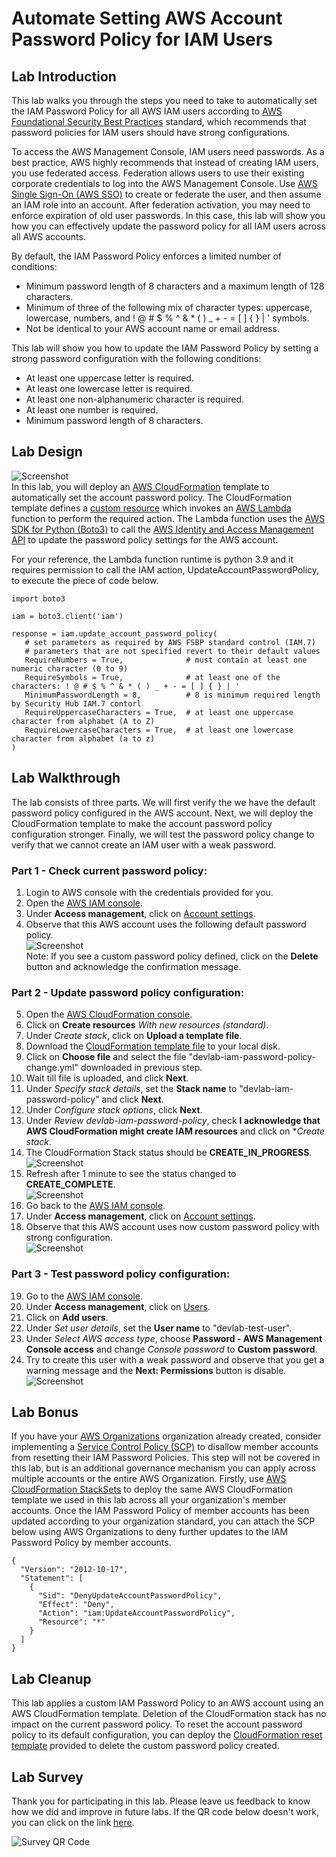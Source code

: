 # Automate Setting AWS Account Password Policy for IAM Users #

## Lab Introduction ##
This lab walks you through the steps you need to take to automatically set the IAM Password Policy for all AWS IAM users according to [AWS Foundational Security Best Practices](https://docs.aws.amazon.com/securityhub/latest/userguide/securityhub-standards-fsbp-controls.html#fsbp-iam-7) standard, which recommends that password policies for IAM users should have strong configurations.<br/>

To access the AWS Management Console, IAM users need passwords. As a best practice, AWS highly recommends that instead of creating IAM users, you use federated access. Federation allows users to use their existing corporate credentials to log into the AWS Management Console. Use [AWS Single Sign-On (AWS SSO)](https://aws.amazon.com/single-sign-on/) to create or federate the user, and then assume an IAM role into an account. After federation activation, you may need to enforce expiration of old user passwords. In this case, this lab will show you how you can effectively update the password policy for all IAM users across all AWS accounts.<br/>

By default, the IAM Password Policy enforces a limited number of conditions:<br/>
 - Minimum password length of 8 characters and a maximum length of 128 characters.
 - Minimum of three of the following mix of character types: uppercase, lowercase, numbers, and ! @ # $ % ^ & * ( ) _ + - = [ ] { } | ' symbols.
 - Not be identical to your AWS account name or email address.

This lab will show you how to update the IAM Password Policy by setting a strong password configuration with the following conditions:<br/>
 - At least one uppercase letter is required.
 - At least one lowercase letter is required.
 - At least one non-alphanumeric character is required.
 - At least one number is required.
 - Minimum password length of 8 characters.

## Lab Design ##
![Screenshot](/images/Architecture.jpg)<br/>
In this lab, you will deploy an [AWS CloudFormation](https://aws.amazon.com/cloudformation/resources/templates/) template to automatically set the account password policy. The CloudFormation template defines a [custom resource](https://docs.aws.amazon.com/AWSCloudFormation/latest/UserGuide/template-custom-resources.html) which invokes an [AWS Lambda](https://docs.aws.amazon.com/lambda/latest/dg/welcome.html) function to perform the required action. The Lambda function  uses the [AWS SDK for Python (Boto3)](https://aws.amazon.com/sdk-for-python/) to call the [AWS Identity and Access Management API](https://docs.aws.amazon.com/IAM/latest/APIReference/API_UpdateAccountPasswordPolicy.html) to update the password policy settings for the AWS account.<br/>

For your reference, the Lambda function runtime is python 3.9 and it requires permission to call the IAM action, UpdateAccountPasswordPolicy, to execute the piece of code below.<br/>
```
import boto3

iam = boto3.client('iam')

response = iam.update_account_password_policy(
   # set parameters as required by AWS FSBP standard control (IAM.7)
   # parameters that are not specified revert to their default values
   RequireNumbers = True,              # must contain at least one numeric character (0 to 9)
   RequireSymbols = True,              # at least one of the characters: ! @ # $ % ^ & * ( ) _ + - = [ ] { } | '
   MinimumPasswordLength = 8,          # 8 is minimum required length by Security Hub IAM.7 contorl
   RequireUppercaseCharacters = True,  # at least one uppercase character from alphabet (A to Z)
   RequireLowercaseCharacters = True,  # at least one lowercase character from alphabet (a to z)
)
```

## Lab Walkthrough ##
The lab consists of three parts. We will first verify the we have the default password policy configured in the AWS account. Next, we will deploy the CloudFormation template to make the account password policy configuration stronger. Finally, we will test the password policy change to verify that we cannot create an IAM user with a weak password.<br/>

### Part 1 - Check current password policy: ###
1. Login to AWS console with the credentials provided for you.<br>
2. Open the [AWS IAM console](https://console.aws.amazon.com/iam/).<br>
3. Under **Access management**, click on [Account settings](https://console.aws.amazon.com/iam/home#/account_settings).<br>
4. Observe that this AWS account uses the following default password policy.<br>
![Screenshot](/images/Default_Password_Policy.jpg)<br/>
Note: If you see a custom password policy defined, click on the **Delete** button and acknowledge the confirmation message. 

### Part 2 - Update password policy configuration: ###
5. Open the [AWS CloudFormation console](https://console.aws.amazon.com/cloudformation/).<br>
6. Click on **Create resources** *With new resources (standard)*.<br>
7. Under *Create stack*, click on **Upload a template file**.<br>
8. Download the [CloudFormation template file](devlab-iam-password-policy-change.yml) to your local disk.<br>
9. Click on **Choose file** and select the file "devlab-iam-password-policy-change.yml" downloaded in previous step.<br>
10. Wait till file is uploaded, and click **Next**.<br>
11. Under *Specify stack details*, set the **Stack name** to "devlab-iam-password-policy" and click **Next**.<br>
12. Under *Configure stack options*, click **Next**.<br>
13. Under *Review devlab-iam-password-policy*, check **I acknowledge that AWS CloudFormation might create IAM resources** and click on **Create stack*.<br>
14. The CloudFormation Stack status should be **CREATE_IN_PROGRESS**.<br>
![Screenshot](/images/Stack_Create_In_Process.jpg)<br/>
15. Refresh after 1 minute to see the status changed to **CREATE_COMPLETE**.<br>
![Screenshot](/images/Stack_Create_Complete.jpg)<br/>
16. Go back to the [AWS IAM console](https://console.aws.amazon.com/iam/).<br>
17. Under **Access management**, click on [Account settings](https://console.aws.amazon.com/iam/home#/account_settings).<br>
18. Observe that this AWS account uses now custom password policy with strong configuration.<br>
![Screenshot](/images/Strong_Password_Policy.jpg)<br/>

### Part 3 - Test password policy configuration: ### 
19. Go to the [AWS IAM console](https://console.aws.amazon.com/iam/).<br>
20. Under **Access management**, click on [Users](https://console.aws.amazon.com/iam/home#/users).<br>
21. Click on **Add users**.<br>
22. Under *Set user details*, set the **User name** to "devlab-test-user".<br>
23. Under *Select AWS access type*, choose **Password - AWS Management Console access** and change *Console password* to **Custom password**.<br>
24. Try to create this user with a weak password and observe that you get a warning message and the **Next: Permissions** button is disable.
![Screenshot](/images/Create_User_Password.jpg)<br/>

## Lab Bonus ##
If you have your [AWS Organizations](https://aws.amazon.com/organizations/) organization already created, consider implementing a [Service Control Policy (SCP)](https://docs.aws.amazon.com/organizations/latest/userguide/orgs_manage_policies_scps.html) to disallow member accounts from resetting their IAM Password Policies. This step will not be covered in this lab, but is an additional governance mechanism you can apply across multiple accounts or the entire AWS Organization. Firstly, use [AWS CloudFormation StackSets](https://docs.aws.amazon.com/AWSCloudFormation/latest/UserGuide/what-is-cfnstacksets.html) to deploy the same AWS CloudFormation template we used in this lab across all your organization's member accounts. Once the IAM Password Policy of member accounts has been updated according to your organization standard, you can attach the SCP below using AWS Organizations to deny further updates to the IAM Password Policy by member accounts.<br/>
```
{
  "Version": "2012-10-17",
  "Statement": [
    {
      "Sid": "DenyUpdateAccountPasswordPolicy",
      "Effect": "Deny",
      "Action": "iam:UpdateAccountPasswordPolicy",
      "Resource": "*"
    }
  ]
}
```

## Lab Cleanup ##
This lab applies a custom IAM Password Policy to an AWS account using an AWS CloudFormation template. Deletion of the CloudFormation stack has no impact on the current password policy. To reset the account password policy to its default configuration, you can deploy the [CloudFormation reset template](devlab-iam-password-policy-reset.yml) provided to delete the custom password policy created.<br>

## Lab Survey ##
Thank you for participating in this lab. Please leave us feedback to know how we did and improve in future labs. If the QR code below doesn't work, you can click on the link [here](https://eventbox.dev/survey/A3I6DFZ).

![Survey QR Code](/images/QR_Code.png)
